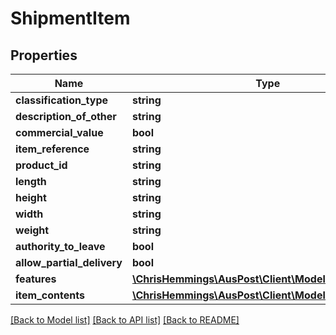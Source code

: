 # ShipmentItem

## Properties
Name | Type | Description | Notes
------------ | ------------- | ------------- | -------------
**classification_type** | **string** |  | [optional] 
**description_of_other** | **string** |  | [optional] 
**commercial_value** | **bool** |  | [optional] 
**item_reference** | **string** |  | [optional] 
**product_id** | **string** |  | [optional] 
**length** | **string** |  | [optional] 
**height** | **string** |  | [optional] 
**width** | **string** |  | [optional] 
**weight** | **string** |  | [optional] 
**authority_to_leave** | **bool** |  | [optional] 
**allow_partial_delivery** | **bool** |  | [optional] 
**features** | [**\ChrisHemmings\AusPost\Client\Model\ItemFeatures**](ItemFeatures.md) |  | [optional] 
**item_contents** | [**\ChrisHemmings\AusPost\Client\Model\ItemContents[]**](ItemContents.md) |  | [optional] 

[[Back to Model list]](../../README.md#documentation-for-models) [[Back to API list]](../../README.md#documentation-for-api-endpoints) [[Back to README]](../../README.md)

